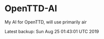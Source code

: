 # OpenTTD-AI
My AI for OpenTTD, will use primarily air

Latest backup: Sun Aug 25 01:43:01 UTC 2019
